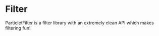 # Filter
Particle\Filter is a filter library with an extremely clean API which makes filtering fun!
